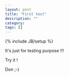 ```yaml
---
layout: post
title: "First test"
description: ""
category: 
tags: []
---
```

{% include JB/setup %}

It's just for testing purpose !!!

Try it !

Don ;-)
